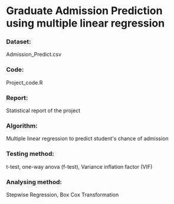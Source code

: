 # Graduate Admission Prediction using multiple linear regression
### Dataset: 
Admission_Predict.csv 
### Code:
Project_code.R 
### Report: 
Statistical report of the project  
### Algorithm: 
Multiple linear regression to predict student's chance of admission
### Testing method: 
t-test, one-way anova (f-test), Variance inflation factor (VIF)
### Analysing method: 
Stepwise Regression, Box Cox Transformation
